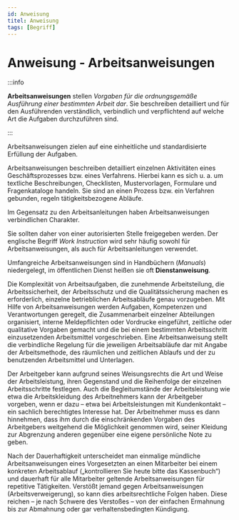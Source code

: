 ```yaml
---
id: Anweisung
titel: Anweisung
tags: [Begriff]
---
```


# Anweisung - Arbeitsanweisungen

:::info

**Arbeitsanweisungen** stellen *Vorgaben für die ordnungsgemäße Ausführung einer bestimmten Arbeit dar*. Sie beschreiben detailliert und für den Ausführenden verständlich, verbindlich und verpflichtend auf welche Art die Aufgaben durchzuführen sind.

:::

Arbeitsanweisungen zielen auf eine einheitliche und standardisierte Erfüllung der Aufgaben. 

Arbeitsanweisungen beschreiben detailliert einzelnen Aktivitäten eines  Geschäftsprozesses bzw. eines Verfahrens. Hierbei kann es sich u. a. um  textliche Beschreibungen, Checklisten, Mustervorlagen, Formulare und  Fragenkataloge handeln. Sie sind an einen Prozess bzw. ein Verfahren  gebunden, regeln tätigkeitsbezogene Abläufe.  

Im Gegensatz zu den Arbeitsanleitungen haben Arbeitsanweisungen verbindlichen Charakter.

Sie sollten daher von einer autorisierten Stelle freigegeben werden. Der englische Begriff *Work Instruction* wird sehr häufig sowohl für Arbeitsanweisungen, als auch für Arbeitsanleitungen verwendet.

Umfangreiche Arbeitsanweisungen sind in Handbüchern (*Manuals*) niedergelegt, im öffentlichen Dienst heißen sie oft **Dienstanweisung**. 

Die Komplexität von Arbeitsaufgaben, die zunehmende Arbeitsteilung, die  Arbeitssicherheit, der Arbeitsschutz und die Qualitätssicherung machen  es erforderlich, einzelne betrieblichen Arbeitsabläufe genau vorzugeben. Mit Hilfe von Arbeitsanweisungen werden Aufgaben, Kompetenzen und  Verantwortungen geregelt, die Zusammenarbeit einzelner Abteilungen  organisiert, interne Meldepflichten oder Vordrucke eingeführt, zeitliche oder qualitative Vorgaben gemacht und die bei einem bestimmten  Arbeitsschritt einzusetzenden Arbeitsmittel vorgeschrieben. Eine  Arbeitsanweisung stellt die verbindliche Regelung für die jeweiligen  Arbeitsabläufe dar mit Angabe der Arbeitsmethode, des räumlichen und  zeitlichen Ablaufs und der zu benutzenden Arbeitsmittel und Unterlagen. 

Der Arbeitgeber kann aufgrund seines Weisungsrechts die Art und Weise  der Arbeitsleistung, ihren Gegenstand und die Reihenfolge der einzelnen  Arbeitsschritte festlegen. Auch die Begleitumstände der Arbeitsleistung  wie etwa die Arbeitskleidung des Arbeitnehmers kann der Arbeitgeber  vorgeben, wenn er dazu – etwa bei Arbeitsleistungen mit Kundenkontakt –  ein sachlich berechtigtes Interesse hat. Der Arbeitnehmer muss es dann  hinnehmen, dass ihm durch die einschränkenden Vorgaben des Arbeitgebers  weitgehend die Möglichkeit genommen wird, seiner Kleidung zur Abgrenzung anderen gegenüber eine eigene persönliche Note zu geben.

Nach der Dauerhaftigkeit unterscheidet man einmalige mündliche  Arbeitsanweisungen eines Vorgesetzten an einen Mitarbeiter bei einem  konkreten Arbeitsablauf („kontrollieren Sie heute bitte das Kassenbuch“) und dauerhaft für alle Mitarbeiter geltende Arbeitsanweisungen für  repetitive Tätigkeiten. Verstößt jemand gegen Arbeitsanweisungen  (Arbeitsverweigerung), so kann dies arbeitsrechtliche Folgen haben.  Diese reichen – je nach Schwere des Verstoßes – von der einfachen  Ermahnung bis zur Abmahnung oder gar verhaltensbedingten Kündigung.